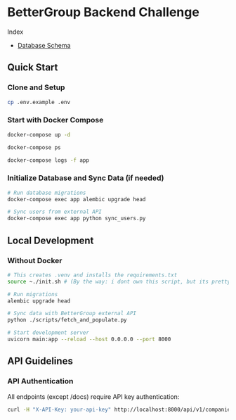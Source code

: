 # BetterGroup Backend Challenge

Index
- [Database Schema](/docs/db-diagram.md)
## Quick Start
### Clone and Setup

```bash
cp .env.example .env
```

### Start with Docker Compose
```bash
docker-compose up -d

docker-compose ps

docker-compose logs -f app
```

###  Initialize Database and Sync Data (if needed)
```bash
# Run database migrations
docker-compose exec app alembic upgrade head

# Sync users from external API
docker-compose exec app python sync_users.py
```


## Local Development
### Without Docker
```bash
# This creates .venv and installs the requirements.txt
source ~./init.sh # (By the way: i dont own this script, but its pretty helpful)

# Run migrations
alembic upgrade head

# Sync data with BetterGroup external API
python ./scripts/fetch_and_populate.py

# Start development server
uvicorn main:app --reload --host 0.0.0.0 --port 8000
```
## API Guidelines

### API Authentication
All endpoints (except  /docs) require API key authentication:
```bash
curl -H "X-API-Key: your-api-key" http://localhost:8000/api/v1/companies
```